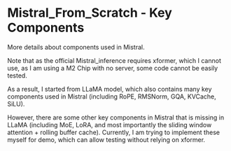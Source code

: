 # Mistral_From_Scratch - Key Components
More details about components used in Mistral.

Note that as the official Mistral_inference requires xformer, which I cannot use,
as I am using a M2 Chip with no server, 
some code cannot be easily tested. 

As a result, I started from LLaMA model, which also contains many key components
used in Mistral (including RoPE, RMSNorm, GQA, KVCache, SiLU). 

However, there are some other key components in Mistral that is missing in LLaMA 
(including MoE, LoRA, and most importantly the sliding window attention + rolling buffer cache).
Currently, I am trying to implement these myself for demo, which can allow testing 
without relying on xformer. 

